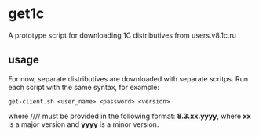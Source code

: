 # get1c
A prototype script for downloading 1C distributives from users.v8.1c.ru

## usage

For now, separate distributives are downloaded with separate scritps. Run each script with the same syntax, for
example:

    get-client.sh <user_name> <password> <version>

where //<version>// must be provided in the following format: __8.3.xx.yyyy__, where
__xx__ is a major version and __yyyy__ is a minor version.
